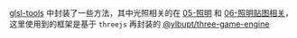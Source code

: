 <a href="./src/glsl-tools/">glsl-tools</a> 中封装了一些方法，其中光照相关的在 <a href="./src/shaders/05-照明/">05-照明</a> 和 <a href="./src/shaders/06-照明贴图相关/">06-照明贴图相关</a>，这里使用到的框架是基于 `threejs` 再封装的 <a href="https://www.npmjs.com/package/@ylbupt/three-game-engine">@ylbupt/three-game-engine</a>